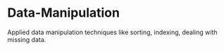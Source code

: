 # Data-Manipulation
Applied data manipulation techniques like sorting, indexing, dealing with missing data.
